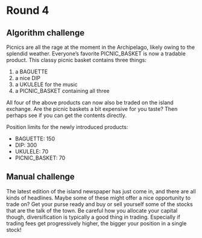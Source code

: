 # Round 4

## Algorithm challenge

Picnics are all the rage at the moment in the Archipelago, likely owing to the splendid weather. Everyone’s favorite PICNIC_BASKET is now a tradable product. This classy picnic basket contains three things:

1. a BAGUETTE
2. a nice DIP 
3. a UKULELE for the music
4. a PICNIC_BASKET containing all three

All four of the above products can now also be traded on the island exchange. Are the picnic baskets a bit expensive for you taste? Then perhaps see if you can get the contents directly.

Position limits for the newly introduced products:

- BAGUETTE: 150
- DIP: 300
- UKULELE: 70
- PICNIC_BASKET: 70

## Manual challenge

The latest edition of the island newspaper has just come in, and there are all kinds of headlines. Maybe some of these might offer a nice opportunity to trade on? Get your purse ready and buy or sell yourself some of the stocks that are the talk of the town. Be careful how you allocate your capital though, diversification is typically a good thing in trading. Especially if trading fees get progressively higher, the bigger your position in a single stock!
